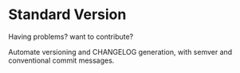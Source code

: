 # Standard Version

Having problems? want to contribute?

Automate versioning and CHANGELOG generation, with semver and conventional commit messages.

